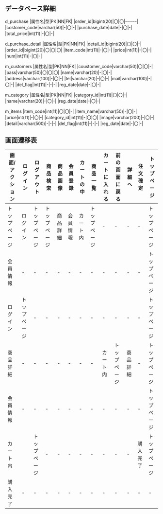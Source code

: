 ## データベース詳細

d_purchase
|属性名|型|PK|NN|FK|
|order_id|bigint(20)|〇|〇|------|
|costomer_code|varchar(50)|-|〇|-|
|purchase_date|date|-|〇|-|
|total_price|int(11)|-|〇|-|

d_purchase_detail
|属性名|型|PK|NN|FK|
|detail_id|bigint(20)|〇|〇|-|
|order_id|bigint(20)|〇|〇|〇|
|item_code|int(11)|-|〇|-|
|price|int(11)|-|〇|-|
|num|int(11)|-|〇|-|

m_customers
|属性名|型|PK|NN|FK|
|coustomer_code|varchar(50)|〇|〇|-|
|pass|varchar(50)|〇|〇|〇|
|name|varchar(20)|-|〇|-|
|address|varchar(100)|-|〇|-|
|tel|varchar(20)|-|〇|-|
|mail|varchar(100)|-|〇|-|
|del_flag|int(11)|-|-|-|
|reg_date|date|-|〇|-|

m_category
|属性名|型|PK|NN|FK|
|category_id|int(11)|〇|〇|-|
|name|varchar(20)|-|〇|-|
|reg_date|date|-|〇|-|

m_items
|item_code|int(11)|〇|〇|-|
|item_name|varchar(50)|-|〇|-|
|price|int(11)|-|〇|-|
|category_id|int(11)|-|〇|〇|
|image|varchar(200)|-|〇|-|
|detail|varchar(500)|-|-|-|
|del_flag|int(11)|-|-|-|
|reg_date|date|-|〇|-|



## 画面遷移表

|画面/アクション|ログイン|ログアウト|商品検索|商品画像|会員登録|カートの中|商品一覧|カートに入れる|前の画面に戻る|詳細へ|注文確定|トップページ|
|--------------|-------|---------|-------|-------|--------|---------|--------|------------|-------------|------|-------|-----------|
|トップページ|ログイン|トップページ|トップページ|商品詳細|会員情報|カート内|トップページ|-|-|-|-|トップページ|
|会員情報|-|-|-|-|-|-|-|-|-|-|-|トップページ|
|ログイン|トップページ|-|-|-|-|-|-|-|-|-|-|トップページ|
|商品詳細|-|-|-|-|-|-|-|カート内|トップページ|商品詳細|-|トップページ|
|会員情報|-|-|-|-|-|-|-|-|-|-|-|トップページ|
|カート内||トップページ|-|-|-|-|-|-|-|-|購入完了|トップページ|
|購入完了|-|-|-|-|-|-|-|-|-|-|-|-|トップページ













